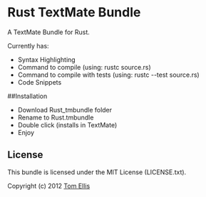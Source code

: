 # Rust TextMate Bundle

A TextMate Bundle for Rust.

Currently has:

- Syntax Highlighting
- Command to compile (using: rustc source.rs)
- Command to compile with tests (using: rustc --test source.rs)
- Code Snippets

##Installation

- Download Rust_tmbundle folder
- Rename to Rust.tmbundle
- Double click (installs in TextMate)
- Enjoy




## License

This bundle is licensed under the MIT License (LICENSE.txt).

Copyright (c) 2012 [Tom Ellis](http://www.webmuse.co.uk/)
